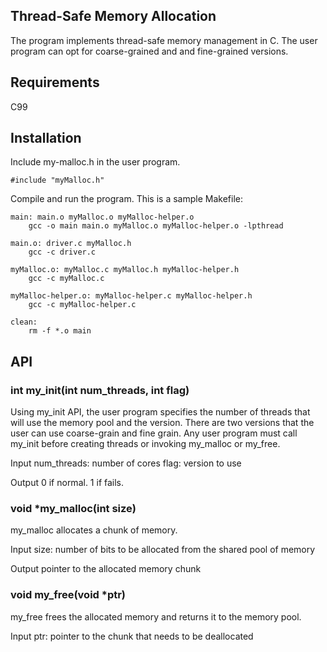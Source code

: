 ## Thread-Safe Memory Allocation
The program implements thread-safe memory management in C. The user program can opt for coarse-grained and and fine-grained versions.

## Requirements
C99

## Installation 
Include my-malloc.h in the user program.
```
#include "myMalloc.h"
```
Compile and run the program. This is a sample Makefile:
```
main: main.o myMalloc.o myMalloc-helper.o
	gcc -o main main.o myMalloc.o myMalloc-helper.o -lpthread

main.o:	driver.c myMalloc.h
	gcc -c driver.c

myMalloc.o: myMalloc.c myMalloc.h myMalloc-helper.h
	gcc -c myMalloc.c

myMalloc-helper.o: myMalloc-helper.c myMalloc-helper.h
	gcc -c myMalloc-helper.c

clean:
	rm -f *.o main

```
## API 
### int my_init(int num_threads, int flag)
Using my_init API, the user program specifies the number of threads that will use the memory pool and the version. There are two versions that the user can use coarse-grain and fine grain.
Any user program must call my_init before creating threads or invoking my_malloc or my_free. 

Input
num_threads: number of cores
flag: version to use

Output
0 if normal. 1 if fails.

### void *my_malloc(int size)
my_malloc allocates a chunk of memory.

Input
size: number of bits to be allocated from the shared pool of memory

Output
pointer to the allocated memory chunk

### void my_free(void *ptr)
my_free frees the allocated memory and returns it to the memory pool.

Input
ptr: pointer to the chunk that needs to be deallocated





